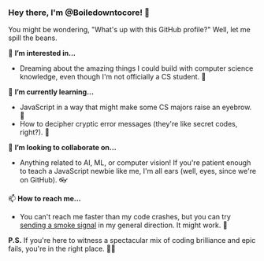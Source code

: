 ### Hey there, I'm @Boiledowntocore! 👋

You might be wondering, "What's up with this GitHub profile?" Well, let me spill the beans.

🧐 **I’m interested in...**
- Dreaming about the amazing things I could build with computer science knowledge, even though I'm not officially a CS student. 🚀

🌱 **I’m currently learning...**
- JavaScript in a way that might make some CS majors raise an eyebrow. 🤨
- How to decipher cryptic error messages (they're like secret codes, right?). 🤫

💞️ **I’m looking to collaborate on...**
- Anything related to AI, ML, or computer vision! If you're patient enough to teach a JavaScript newbie like me, I'm all ears (well, eyes, since we're on GitHub). 👓

📫 **How to reach me...**
- You can't reach me faster than my code crashes, but you can try [sending a smoke signal](https://en.wikipedia.org/wiki/Smoke_signal) in my general direction. It might work. 🚬

**P.S.** If you're here to witness a spectacular mix of coding brilliance and epic fails, you're in the right place. 🌟🤣
